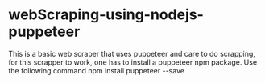 # webScraping-using-nodejs-puppeteer
This is a basic web scraper that uses puppeteer and care to do scrapping, for this scrapper to work, one has to install a puppeteer npm package. 
Use the following command 
    npm install puppeteer --save
